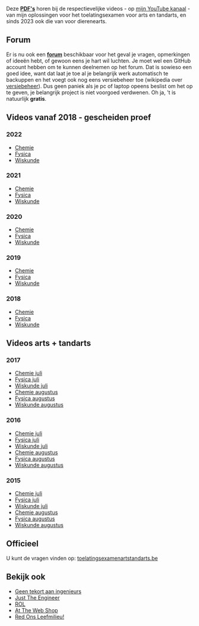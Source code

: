Deze __[PDF's](https://github.com/DenIngenieur/Toelatingsproef-arts-tandarts "PDF's")__ horen bij de respectievelijke videos - op [mijn YouTube kanaal](https://www.youtube.com/channel/UCQNHfLb5Uia57Tb1SZ-tzpw "mijn YouTube kanaal") - van mijn oplossingen voor het toelatingsexamen voor arts en tandarts, en sinds 2023 ook die van voor dierenearts.

## Forum ##
Er is nu ook een __[forum](https://github.com/DenIngenieur/Toelatingsproef-arts-tandarts/discussions/ "forum")__ beschikbaar voor het geval je vragen, opmerkingen of ideeën hebt, of gewoon eens je hart wil luchten. Je moet wel een GitHub account hebben om te kunnen deelnemen op het forum. Dat is sowieso een goed idee, want dat laat je toe al je belangrijk werk automatisch te backuppen en het voegt ook nog eens versiebeheer toe (wikipedia over [versiebeheer](https://nl.wikipedia.org/wiki/Versiebeheersysteem "versiebeheer")). Dus geen paniek als je pc of laptop opeens beslist om het op te geven, je belangrijk project is niet voorgoed verdwenen. 
 Oh ja, 't is natuurlijk __gratis__.


## Videos vanaf 2018 - gescheiden proef ##
### 2022 ###
* [Chemie](https://www.youtube.com/playlist?list=PLGQD6QSQ70Tcta2w8Flqat6iR3x1fxJSy "Chemie 2022")
* [Fysica](https://www.youtube.com/playlist?list=PLGQD6QSQ70Te0NyjqzWrPlRnFeYodzoqc "Fysica 2022")
* [Wiskunde](https://www.youtube.com/playlist?list=PLGQD6QSQ70TdCJu0q4NNdnliWiyReBJ0A "Wiskunde 2022")

### 2021 ###
* [Chemie](https://www.youtube.com/playlist?list=PLGQD6QSQ70Tc8WXKc3f_3KCVOTx0rbpg7 "Chemie 2021")
* [Fysica](https://www.youtube.com/playlist?list=PLGQD6QSQ70Tdv4fXHXn3BKuwfMDTECuEP "Fysica 2021")
* [Wiskunde](https://www.youtube.com/playlist?list=PLGQD6QSQ70TczqQO9ugozVffGpGDVv-oD "Wiskunde 2021")

### 2020 ###
* [Chemie](https://www.youtube.com/playlist?list=PLGQD6QSQ70Tdbw01K_UC86o4XEMOBtfwv "Chemie 2020")
* [Fysica](https://www.youtube.com/playlist?list=PLGQD6QSQ70Tc6o5ERxUv77lU0bTElO7-q "Fysica 2020")
* [Wiskunde](https://www.youtube.com/playlist?list=PLGQD6QSQ70Te84wHyMpQUE7y4_GREO29A "Wiskunde 2020")

### 2019 ###
* [Chemie](https://www.youtube.com/playlist?list=PLGQD6QSQ70Teo6P8dAoXSkQXTX2v8hjbj "Chemie 2019")
* [Fysica](https://www.youtube.com/playlist?list=PLGQD6QSQ70Tf5QHLsvINR2nkouwRZYqBr "Fysica 2019")
* [Wiskunde](https://www.youtube.com/playlist?list=PLGQD6QSQ70Teh1Gkge9mJDmudJbmBAR9G "Wiskunde 2019")

### 2018 ###
* [Chemie](https://www.youtube.com/playlist?list=PLGQD6QSQ70TeSJBIxeJnZqHEzOfV289PS "Chemie 2018")
* [Fysica](https://www.youtube.com/playlist?list=PLGQD6QSQ70Tc_8gJAKXom-c6YL-qZ4pAE "Fysica 2018")
* [Wiskunde](https://www.youtube.com/playlist?list=PLGQD6QSQ70TcPGM_2DoA9b9miHUQm0dWg "Wiskunde 2018")

## Videos arts + tandarts ##
### 2017 ###
* [Chemie juli](https://www.youtube.com/playlist?list=PLGQD6QSQ70TcVZnOyXxQS9OC3hN95tiWG "Chemie juli 2017")
* [Fysica juli](https://www.youtube.com/playlist?list=PLGQD6QSQ70Td7qX067JX6PI7BXtpcYujl "Fysica juli 2017")
* [Wiskunde juli](https://www.youtube.com/playlist?list=PLGQD6QSQ70TcZlDapbyfGdoTIRWZrpZuo "Wiskunde juli 2017")
* [Chemie augustus](https://www.youtube.com/playlist?list=PLGQD6QSQ70TdDmlYx87NgNjnMNb2xjWfy "Chemie augustus 2017")
* [Fysica augustus](https://www.youtube.com/playlist?list=PLGQD6QSQ70Td_rL97LIKTcRCm4jvwd6C6 "Fysica augustus 2017")
* [Wiskunde augustus](https://www.youtube.com/playlist?list=PLGQD6QSQ70TdrCJU7Sdfnb-xnEUEwYN3i "Wiskunde augustus 2017")

### 2016 ###
* [Chemie juli](https://www.youtube.com/playlist?list=PLGQD6QSQ70Tds1knigcgF8RszOm_aqkTA "Chemie juli 2016")
* [Fysica juli](https://www.youtube.com/playlist?list=PLGQD6QSQ70TeBuaS8TEClqXzEX16yQMsy "Fysica juli 2016")
* [Wiskunde juli](https://www.youtube.com/playlist?list=PLGQD6QSQ70TdDJ8mKMHB1jdKYefKJD89J "Wiskunde juli 2016")
* [Chemie augustus](https://www.youtube.com/playlist?list=PLGQD6QSQ70TeUMuWdvntSQPXtvf1kuFop "Chemie augustus 2016")
* [Fysica augustus](https://www.youtube.com/playlist?list=PLGQD6QSQ70TeBuaS8TEClqXzEX16yQMsy "Fysica augustus 2016")
* [Wiskunde augustus](https://www.youtube.com/playlist?list=PLGQD6QSQ70Tc57e6aA0byQSN23WKpMxu0 "Wiskunde augustus 2016")

### 2015 ###
* [Chemie juli](https://www.youtube.com/playlist?list=PLGQD6QSQ70TcL6K_i5H001PpI_nwSF9n6 "Chemie juli 2015")
* [Fysica juli](https://www.youtube.com/playlist?list=PLGQD6QSQ70TepAqDE1-Vgy8iFAFKw-zfT "Fysica juli 2015")
* [Wiskunde juli](https://www.youtube.com/playlist?list=PLGQD6QSQ70TczRFmFqsjQ8G0Ul2qKJ6QE "Wiskunde juli 2015")
* [Chemie augustus](https://www.youtube.com/playlist?list=PLGQD6QSQ70TdtIHSivd8tgmJsavV0uoFC "Chemie augustus 2015")
* [Fysica augustus](https://www.youtube.com/playlist?list=PLGQD6QSQ70Tdpyp_pE5RYEtOmtf8Xo2sJ "Fysica augustus 2015")
* [Wiskunde augustus](https://www.youtube.com/playlist?list=PLGQD6QSQ70TffCL9hTTELugzBGVjRHEd- "Wiskunde augustus 2015")


## Officieel ##
U kunt de vragen vinden op: [toelatingsexamenartstandarts.be](https://www.toelatingsexamenartstandarts.be/ "toelatingsexamenartstandarts.be")

## Bekijk ook ##
* [Geen tekort aan ingenieurs](https://justtheengineer.eu/nl/gtai "Geen tekort aan ingenieurs")
* [Just The Engineer](https://justtheengineer.eu/ "Just The Engineer")
* [ROL](https://rol.be/ "ROL")
* [At The Web Shop](https://attheweb.shop/ "At The Web Shop")
* [Red Ons Leefmilieu!](https://redonsleefmilieu.wordpress.com/ "Red Ons Leefmilieu!")

